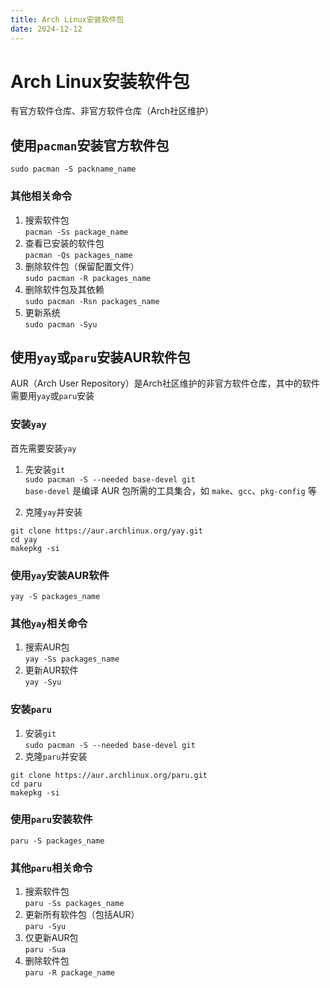 ```yaml
---
title: Arch Linux安装软件包
date: 2024-12-12
---
```


# Arch Linux安装软件包

有官方软件仓库、非官方软件仓库（Arch社区维护）
## 使用`pacman`安装官方软件包

`sudo pacman -S packname_name`
### 其他相关命令

1. 搜索软件包  
`pacman -Ss package_name`  
2. 查看已安装的软件包  
`pacman -Qs packages_name`  
3. 删除软件包（保留配置文件）  
`sudo pacman -R packages_name`  
4. 删除软件包及其依赖  
`sudo pacman -Rsn packages_name`  
5. 更新系统  
`sudo pacman -Syu`  
##  使用`yay`或`paru`安装AUR软件包

AUR（Arch User Repository）是Arch社区维护的非官方软件仓库，其中的软件需要用`yay`或`paru`安装
### 安装`yay`

首先需要安装`yay`
1. 先安装`git`  
`sudo pacman -S --needed base-devel git`  
`base-devel` 是编译 AUR 包所需的工具集合，如 `make`、`gcc`、`pkg-config` 等  

2. 克隆`yay`并安装  

```
git clone https://aur.archlinux.org/yay.git
cd yay
makepkg -si
```

###  使用`yay`安装AUR软件

`yay -S packages_name`
### 其他`yay`相关命令

1. 搜索AUR包  
`yay -Ss packages_name`  
2. 更新AUR软件  
`yay -Syu`    
### 安装`paru`

1. 安装`git`  
`sudo pacman -S --needed base-devel git`  
2. 克隆`paru`并安装  

```
git clone https://aur.archlinux.org/paru.git
cd paru
makepkg -si
  ```

### 使用`paru`安装软件

`paru -S packages_name`
###  其他`paru`相关命令

1. 搜索软件包  
`paru -Ss packages_name`  
2. 更新所有软件包（包括AUR）  
`paru -Syu`  
3. 仅更新AUR包  
`paru -Sua`  
4.  删除软件包  
`paru -R package_name` 
